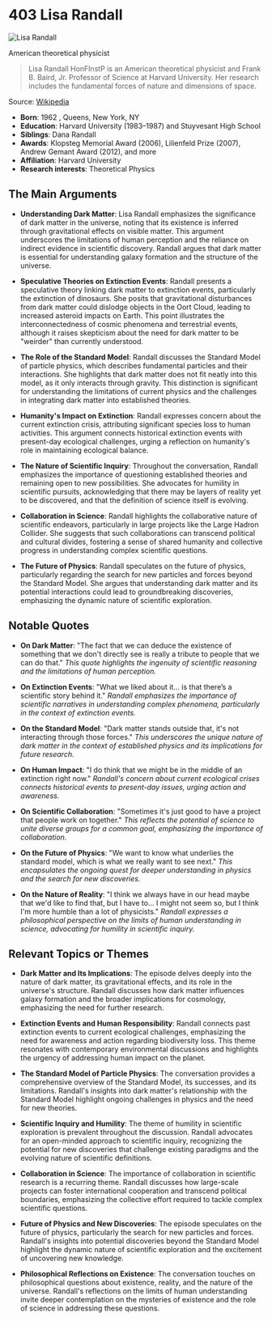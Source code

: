 # 403 Lisa Randall


![Lisa Randall](https://encrypted-tbn0.gstatic.com/images?q=tbn:ANd9GcR90Ly0DfZtHFIYKEM9_ZBZdcYoYRczZ2dCjZWCTg&s=0)

American theoretical physicist

> Lisa Randall HonFInstP is an American theoretical physicist and Frank B. Baird, Jr. Professor of Science at Harvard University. Her research includes the fundamental forces of nature and dimensions of space.

Source: [Wikipedia](https://en.wikipedia.org/wiki/Lisa_Randall)

- **Born**: 1962 , Queens, New York, NY
- **Education**: Harvard University (1983–1987) and Stuyvesant High School
- **Siblings**: Dana Randall
- **Awards**: Klopsteg Memorial Award (2006), Lilienfeld Prize (2007), Andrew Gemant Award (2012), and more
- **Affiliation**: Harvard University
- **Research interests**: Theoretical Physics


## The Main Arguments

- **Understanding Dark Matter**: Lisa Randall emphasizes the significance of dark matter in the universe, noting that its existence is inferred through gravitational effects on visible matter. This argument underscores the limitations of human perception and the reliance on indirect evidence in scientific discovery. Randall argues that dark matter is essential for understanding galaxy formation and the structure of the universe.

- **Speculative Theories on Extinction Events**: Randall presents a speculative theory linking dark matter to extinction events, particularly the extinction of dinosaurs. She posits that gravitational disturbances from dark matter could dislodge objects in the Oort Cloud, leading to increased asteroid impacts on Earth. This point illustrates the interconnectedness of cosmic phenomena and terrestrial events, although it raises skepticism about the need for dark matter to be "weirder" than currently understood.

- **The Role of the Standard Model**: Randall discusses the Standard Model of particle physics, which describes fundamental particles and their interactions. She highlights that dark matter does not fit neatly into this model, as it only interacts through gravity. This distinction is significant for understanding the limitations of current physics and the challenges in integrating dark matter into established theories.

- **Humanity's Impact on Extinction**: Randall expresses concern about the current extinction crisis, attributing significant species loss to human activities. This argument connects historical extinction events with present-day ecological challenges, urging a reflection on humanity's role in maintaining ecological balance.

- **The Nature of Scientific Inquiry**: Throughout the conversation, Randall emphasizes the importance of questioning established theories and remaining open to new possibilities. She advocates for humility in scientific pursuits, acknowledging that there may be layers of reality yet to be discovered, and that the definition of science itself is evolving.

- **Collaboration in Science**: Randall highlights the collaborative nature of scientific endeavors, particularly in large projects like the Large Hadron Collider. She suggests that such collaborations can transcend political and cultural divides, fostering a sense of shared humanity and collective progress in understanding complex scientific questions.

- **The Future of Physics**: Randall speculates on the future of physics, particularly regarding the search for new particles and forces beyond the Standard Model. She argues that understanding dark matter and its potential interactions could lead to groundbreaking discoveries, emphasizing the dynamic nature of scientific exploration.

## Notable Quotes

- **On Dark Matter**: "The fact that we can deduce the existence of something that we don't directly see is really a tribute to people that we can do that."
  *This quote highlights the ingenuity of scientific reasoning and the limitations of human perception.*

- **On Extinction Events**: "What we liked about it… is that there’s a scientific story behind it."
  *Randall emphasizes the importance of scientific narratives in understanding complex phenomena, particularly in the context of extinction events.*

- **On the Standard Model**: "Dark matter stands outside that, it's not interacting through those forces."
  *This underscores the unique nature of dark matter in the context of established physics and its implications for future research.*

- **On Human Impact**: "I do think that we might be in the middle of an extinction right now."
  *Randall's concern about current ecological crises connects historical events to present-day issues, urging action and awareness.*

- **On Scientific Collaboration**: "Sometimes it's just good to have a project that people work on together."
  *This reflects the potential of science to unite diverse groups for a common goal, emphasizing the importance of collaboration.*

- **On the Future of Physics**: "We want to know what underlies the standard model, which is what we really want to see next."
  *This encapsulates the ongoing quest for deeper understanding in physics and the search for new discoveries.*

- **On the Nature of Reality**: "I think we always have in our head maybe that we'd like to find that, but I have to… I might not seem so, but I think I'm more humble than a lot of physicists."
  *Randall expresses a philosophical perspective on the limits of human understanding in science, advocating for humility in scientific inquiry.*

## Relevant Topics or Themes

- **Dark Matter and Its Implications**: The episode delves deeply into the nature of dark matter, its gravitational effects, and its role in the universe's structure. Randall discusses how dark matter influences galaxy formation and the broader implications for cosmology, emphasizing the need for further research.

- **Extinction Events and Human Responsibility**: Randall connects past extinction events to current ecological challenges, emphasizing the need for awareness and action regarding biodiversity loss. This theme resonates with contemporary environmental discussions and highlights the urgency of addressing human impact on the planet.

- **The Standard Model of Particle Physics**: The conversation provides a comprehensive overview of the Standard Model, its successes, and its limitations. Randall's insights into dark matter's relationship with the Standard Model highlight ongoing challenges in physics and the need for new theories.

- **Scientific Inquiry and Humility**: The theme of humility in scientific exploration is prevalent throughout the discussion. Randall advocates for an open-minded approach to scientific inquiry, recognizing the potential for new discoveries that challenge existing paradigms and the evolving nature of scientific definitions.

- **Collaboration in Science**: The importance of collaboration in scientific research is a recurring theme. Randall discusses how large-scale projects can foster international cooperation and transcend political boundaries, emphasizing the collective effort required to tackle complex scientific questions.

- **Future of Physics and New Discoveries**: The episode speculates on the future of physics, particularly the search for new particles and forces. Randall's insights into potential discoveries beyond the Standard Model highlight the dynamic nature of scientific exploration and the excitement of uncovering new knowledge.

- **Philosophical Reflections on Existence**: The conversation touches on philosophical questions about existence, reality, and the nature of the universe. Randall's reflections on the limits of human understanding invite deeper contemplation on the mysteries of existence and the role of science in addressing these questions.

